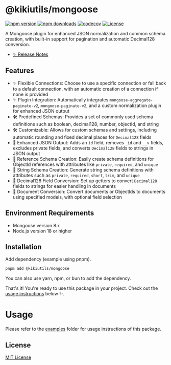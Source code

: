 # @kikiutils/mongoose

[![npm version][npm-version-src]][npm-version-href]
[![npm downloads][npm-downloads-src]][npm-downloads-href]
[![codecov][codecov-src]][codecov-href]
[![License][license-src]][license-href]

A Mongoose plugin for enhanced JSON normalization and common schema creation, with built-in support for pagination and automatic Decimal128 conversion.

- [✨ Release Notes](./CHANGELOG.md)

## Features

- ✨ Flexible Connections: Choose to use a specific connection or fall back to a default connection, with an automatic creation of a connection if none is provided
- ✨ Plugin Integration: Automatically integrates `mongoose-aggregate-paginate-v2`, `mongoose-paginate-v2`, and a custom normalization plugin for enhanced JSON output
- 🛠 Predefined Schemas: Provides a set of commonly used schema definitions such as boolean, decimal128, number, objectId, and string
- 🛠 Customizable: Allows for custom schemas and settings, including automatic rounding and fixed decimal places for `Decimal128` fields
- 🔄 Enhanced JSON Output: Adds an `id` field, removes `_id` and `__v` fields, excludes private fields, and converts `Decimal128` fields to strings in JSON output
- 🧩 Reference Schema Creation: Easily create schema definitions for ObjectId references with attributes like `private`, `required`, and `unique`
- 🧩 String Schema Creation: Generate string schema definitions with attributes such as `private`, `required`, `short`, `trim`, and `unique`
- 🧩 Decimal128 Field Conversion: Set up getters to convert `Decimal128` fields to strings for easier handling in documents
- 🧩 Document Conversion: Convert documents or ObjectIds to documents using specified models, with optional field selection

## Environment Requirements

- Mongoose version 8.x
- Node.js version 18 or higher

## Installation

Add dependency (example using pnpm).

```bash
pnpm add @kikiutils/mongoose
```

You can also use yarn, npm, or bun to add the dependency.

That's it! You're ready to use this package in your project. Check out the [usage instructions](#usage) below ✨.

# Usage

Please refer to the [examples](./examples/README.md) folder for usage instructions of this package.

## License

[MIT License](./LICENSE)

<!-- Badges -->
[npm-version-href]: https://npmjs.com/package/@kikiutils/mongoose
[npm-version-src]: https://img.shields.io/npm/v/@kikiutils/mongoose/latest.svg?style=flat&colorA=18181B&colorB=28CF8D

[npm-downloads-href]: https://npmjs.com/package/@kikiutils/mongoose
[npm-downloads-src]: https://img.shields.io/npm/dm/@kikiutils/mongoose.svg?style=flat&colorA=18181B&colorB=28CF8D

[codecov-href]: https://codecov.io/github/kiki-kanri/kikiutils-node-mongoose
[codecov-src]: https://codecov.io/github/kiki-kanri/kikiutils-node-mongoose/graph/badge.svg?token=GRSQ7JO39E

[license-href]: https://github.com/kiki-kanri/kikiutils-node-mongoose/blob/main/LICENSE
[license-src]: https://img.shields.io/npm/l/@kikiutils/mongoose.svg?style=flat&colorA=18181B&colorB=28CF8D
